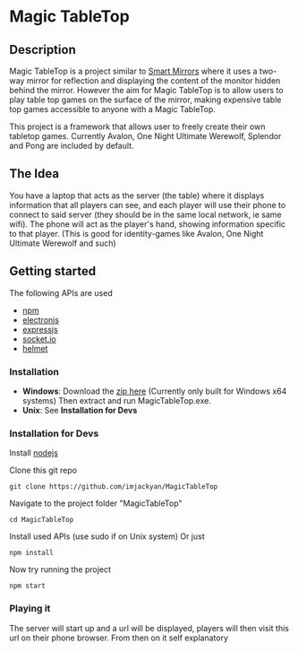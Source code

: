 # Magic TableTop

## Description
Magic TableTop is a project similar to [Smart Mirrors](https://www.postscapes.com/diy-smart-mirrors/) where it uses a two-way mirror for reflection and displaying the content of the monitor hidden behind the mirror. However the aim for Magic TableTop is to allow users to play table top games on the surface of the mirror, making expensive table top games accessible to anyone with a Magic TableTop.

This project is a framework that allows user to freely create their own tabletop games. Currently Avalon, One Night Ultimate Werewolf, Splendor and Pong are included by default.

## The Idea
You have a laptop that acts as the server (the table) where it displays information that all players can see, and each player will use their phone to connect to said server (they should be in the same local network, ie same wifi). The phone will act as the player's hand, showing information specific to that player. (This is good for identity-games like Avalon, One Night Ultimate Werewolf and such)

## Getting started
The following APIs are used
* [npm](https://www.npmjs.com/)
* [electronjs](https://electronjs.org/)
* [expressjs](https://expressjs.com/)
* [socket.io](https://socket.io/)
* [helmet](https://github.com/helmetjs/helmet)

### Installation
* **Windows**: Download the [zip here](https://github.com/imjackyan/MagicTableTop/releases) (Currently only built for Windows x64 systems)
Then extract and run MagicTableTop.exe.
* **Unix**: See **Installation for Devs**

### Installation for Devs
Install [nodejs](https://nodejs.org/en/download/)

Clone this git repo
```
git clone https://github.com/imjackyan/MagicTableTop
```
Navigate to the project folder "MagicTableTop"
```
cd MagicTableTop
```
Install used APIs (use sudo if on Unix system)
Or just
```
npm install
```
Now try running the project
```
npm start
```
### Playing it
The server will start up and a url will be displayed, players will then visit this url on their phone browser. From then on it self explanatory
